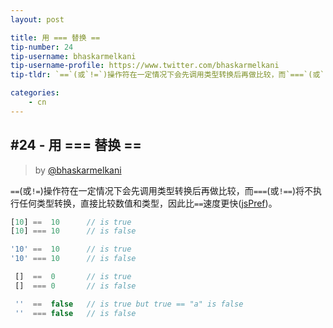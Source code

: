 ```yaml
---
layout: post

title: 用 === 替换 ==
tip-number: 24
tip-username: bhaskarmelkani
tip-username-profile: https://www.twitter.com/bhaskarmelkani
tip-tldr: `==`(或`!=`)操作符在一定情况下会先调用类型转换后再做比较，而`===`(或`!==`)将不执行任何类型转换，直接比较数值和类型，因此比`==`速度更快([jsPref](http://jsperf.com/strictcompare))。

categories:
    - cn
---
```


## #24 - 用 === 替换 ==

> by [@bhaskarmelkani](https://twitter.com/bhaskarmelkani)

`==`(或`!=`)操作符在一定情况下会先调用类型转换后再做比较，而`===`(或`!==`)将不执行任何类型转换，直接比较数值和类型，因此比`==`速度更快([jsPref](http://jsperf.com/strictcompare))。

```js
[10] ==  10      // is true
[10] === 10      // is false

'10' ==  10      // is true
'10' === 10      // is false

 []  ==  0       // is true
 []  === 0       // is false

 ''  ==  false   // is true but true == "a" is false
 ''  === false   // is false 

```
